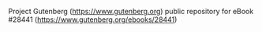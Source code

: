 Project Gutenberg (https://www.gutenberg.org) public repository for eBook #28441 (https://www.gutenberg.org/ebooks/28441)
